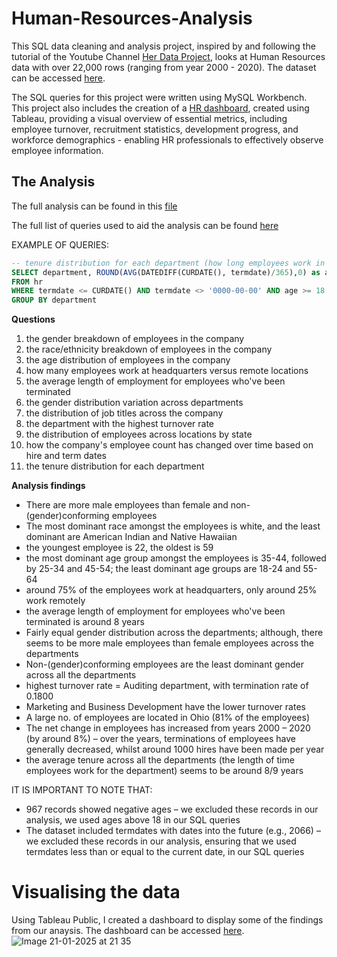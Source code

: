 # Human-Resources-Analysis
This SQL data cleaning and analysis project, inspired by and following the tutorial of the Youtube Channel [Her Data Project](https://www.youtube.com/@herdataproject), looks at Human Resources data with over 22,000 rows (ranging from year 2000 - 2020). The dataset can be accessed [here](https://github.com/03LimbuA/Human-Resources-Analysis/blob/main/Human%20Resources2.csv).

The SQL queries for this project were written using MySQL Workbench. This project also includes the creation of a  [HR dashboard](https://public.tableau.com/app/profile/a.l5815/viz/HRdataanalysisDASHBOARD/Dashboard1?publish=yes), created using Tableau, providing a visual overview of essential metrics, including employee turnover, recruitment statistics, development progress, and workforce demographics - enabling HR professionals to effectively observe employee information. 

## The Analysis
The full analysis can be found in this [file](https://github.com/03LimbuA/Human-Resources-Analysis/blob/main/HR%20full%20analysis.pdf)

The full list of queries used to aid the analysis can be found [here](https://github.com/03LimbuA/Human-Resources-Analysis/blob/main/HR%20SQL.sql)

EXAMPLE OF QUERIES:
```sql    
-- tenure distribution for each department (how long employees work in each department before they leave)
SELECT department, ROUND(AVG(DATEDIFF(CURDATE(), termdate)/365),0) as avg_tenure
FROM hr
WHERE termdate <= CURDATE() AND termdate <> '0000-00-00' AND age >= 18
GROUP BY department
```

**Questions** 

1. the gender breakdown of employees in the company
2. the race/ethnicity breakdown of employees in the company
3. the age distribution of employees in the company
4. how many employees work at headquarters versus remote locations
5. the average length of employment for employees who've been terminated
6. the gender distribution variation across departments 
7. the distribution of job titles across the company
8. the department with the highest turnover rate
9. the distribution of employees across locations by state
10. how the company's employee count has changed over time based on hire and term dates
11. the tenure distribution for each department

**Analysis findings**
- There are more male employees than female and non-(gender)conforming employees
- The most dominant race amongst the employees is white, and the least dominant are American Indian and Native Hawaiian
- the youngest employee is 22, the oldest is 59
- the most dominant age group amongst the employees is 35-44, followed by 25-34 and 45-54; the least dominant age groups are 18-24 and 55-64
- around 75% of the employees work at headquarters, only around 25% work remotely
- the average length of employment for employees who've been terminated is around 8 years
- Fairly equal gender distribution across the departments; although, there seems to be more male employees than female employees across the departments
- Non-(gender)conforming employees are the least dominant gender across all the departments
-  highest turnover rate = Auditing department, with termination rate of 0.1800
- Marketing and Business Development have the lower turnover rates
- A large no. of employees are located in Ohio (81% of the employees)
- The net change in employees has increased from years 2000 – 2020 (by around 8%) –
over the years, terminations of employees have generally decreased, whilst around 1000 hires have been made per year
- the average tenure across all the departments (the length of time employees work for the department) seems to be around 8/9 years

IT IS IMPORTANT TO NOTE THAT:
- 967 records showed negative ages – we excluded these records in our analysis, we used ages above 18 in our SQL queries
- The dataset included termdates with dates into the future (e.g., 2066) – we excluded these records in our analysis, ensuring that we used termdates less than or equal to the current date, in our SQL queries

# Visualising the data
Using Tableau Public, I created a dashboard to display some of the findings from our anaysis. The dashboard can be accessed [here](https://public.tableau.com/app/profile/a.l5815/viz/HRdataanalysisDASHBOARD/Dashboard1?publish=yes).
![Image 21-01-2025 at 21 35](https://github.com/user-attachments/assets/c4f5a96c-f0e2-40db-823d-d0ca040f3028)


